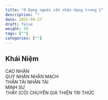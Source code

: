 ```yaml
---
title: "9 Dạng người cần nhận dạng trong 1"
description: ""
date: 2025-09-27
draft: false
weight: 59
tags: [""]
categories: [""]
---
```


<!-- **Mã:** 
**Nhóm:**  -->

## Khái Niệm

CAO NHÂN         
QUÝ NHÂN
NHÂN MẠCH         
THẦN TÀI
NHÂN TÀI         
MINH SƯ         
THẦY (CÔ)
CHUYÊN GIA
THIỆN TRI THỨC


